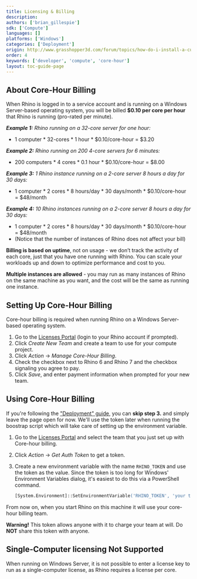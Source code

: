 ```yaml
---
title: Licensing & Billing
description: 
authors: ['brian_gillespie']
sdk: ['Compute']
languages: []
platforms: ['Windows']
categories: ['Deployment']
origin: http://www.grasshopper3d.com/forum/topics/how-do-i-install-a-custom-ghx
order: 4
keywords: ['developer', 'compute', 'core-hour']
layout: toc-guide-page
---
```



## About Core-Hour Billing

When Rhino is logged in to a service account and is running on a Windows Server-based operating system, you will be billed **$0.10 per core per hour** that Rhino is running (pro-rated per minute).

***Example 1:** Rhino running on a 32-core server for one hour:*

  * 1 computer * 32-cores * 1 hour * $0.10/core-hour = $3.20

***Example 2:** Rhino running on 200 4-core servers for 6 minutes:*

  * 200 computers * 4 cores * 0.1 hour * $0.10/core-hour = $8.00

***Example 3:** 1 Rhino instance running on a 2-core server 8 hours a day for 30 days:*
  * 1 computer * 2 cores * 8 hours/day * 30 days/month * $0.10/core-hour = $48/month

***Example 4:** 10 Rhino instances running on a 2-core server 8 hours a day for 30 days:*
  * 1 computer * 2 cores * 8 hours/day * 30 days/month * $0.10/core-hour = $48/month
  * (Notice that the number of instances of Rhino does not affect your bill)

**Billing is based on uptime**, not on usage - we don’t track the activity of each core, just that you have one running with Rhino. You can scale your workloads up and down to optimize performance and cost to you.

**Multiple instances are allowed** - you may run as many instances of Rhino on the same machine as you want, and the cost will be the same as running one instance.

## Setting Up Core-Hour Billing

Core-hour billing is required when running Rhino on a Windows Server-based operating system.

1. Go to the [Licenses Portal](https://www.rhino3d.com/licenses?_forceEmpty=true) (login to your Rhino account if prompted).
2. Click _Create New Team_ and create a team to use for your compute project.
3. Click _Action_ -> _Manage Core-Hour Billing_.
4. Check the checkbox next to Rhino 6 and Rhino 7 and the checkbox signaling you agree to pay.
5. Click _Save_, and enter payment information when prompted for your new team.

## Using Core-Hour Billing

<div class="alert alert-info" role="alert">
If you're following the <a href="../deploy" class="alert-link">"Deployment" guide</a>, you can <strong>skip step 3.</strong> and simply leave the page open for now. We'll use the token later when running the boostrap script which will take care of setting up the environment variable.
</div>

1. Go to the [Licenses Portal](https://www.rhino3d.com/licenses?_forceEmpty=true) and select the team that you just set up with Core-hour billing.
2. Click _Action_ -> _Get Auth Token_ to get a token.
3. Create a new environment variable with the name `RHINO_TOKEN` and use the token as the value. Since the token is too long for Windows' Environment Variables dialog, it's easiest to do this via a PowerShell command.

    ```ps
    [System.Environment]::SetEnvironmentVariable('RHINO_TOKEN', 'your token here', 'Machine')
    ```

From now on, when you start Rhino on this machine it will use your core-hour billing team.

<div class="alert alert-warning" role="alert">
<strong>Warning!</strong> This token allows anyone with it to charge your team at will. Do <strong>NOT</strong> share this token with anyone.
</div>

## Single-Computer licensing Not Supported

When running on Windows Server, it is not possible to enter a license key to run as a single-computer license, as Rhino requires a license per core.
